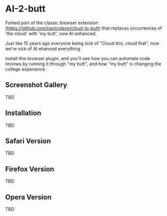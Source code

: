 AI-2-butt
=============

Forked port of the classic browser extension (https://github.com/panicsteve/cloud-to-butt) that replaces occurrences of 'the cloud' with 'my butt', now AI enhanced. 

Just like 15 years ago everyone being sick of "Cloud this, cloud that", now we're sick of AI ehanced everything. 

Install this browser plugin, and you'll see how you can automate code reviews by running it through "my butt", and how "my butt" is changing the college experience. 

Screenshot Gallery
------------------
TBD

Installation
------------

TBD

Safari Version
--------------

TBD

Firefox Version
---------------

TBD

Opera Version
---------------

TBD
